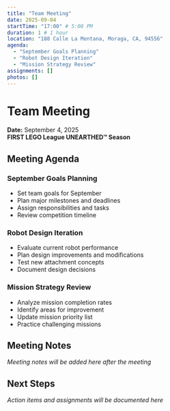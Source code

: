 ```yaml
---
title: "Team Meeting"
date: 2025-09-04
startTime: "17:00" # 5:00 PM
duration: 1 # 1 hour
location: "188 Calle La Montana, Moraga, CA, 94556"
agenda:
  - "September Goals Planning"
  - "Robot Design Iteration"
  - "Mission Strategy Review"
assignments: []
photos: []
---
```


# Team Meeting
**Date:** September 4, 2025  
**FIRST LEGO League UNEARTHED™ Season**

## Meeting Agenda

### September Goals Planning
- Set team goals for September
- Plan major milestones and deadlines
- Assign responsibilities and tasks
- Review competition timeline

### Robot Design Iteration
- Evaluate current robot performance
- Plan design improvements and modifications
- Test new attachment concepts
- Document design decisions

### Mission Strategy Review
- Analyze mission completion rates
- Identify areas for improvement
- Update mission priority list
- Practice challenging missions

## Meeting Notes

*Meeting notes will be added here after the meeting*

## Next Steps

*Action items and assignments will be documented here*